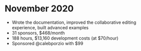 # November 2020
* Wrote the documentation, improved the collaborative editing experience, built advanced examples
* 31 sponsors, $468/month
* 188 hours, $13,160 development costs (at $70/hour)
* Sponsored @calebporzio with $99
